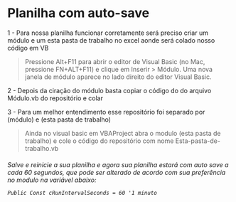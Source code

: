 <h1>Planilha com auto-save</h1>

<p>1 - Para nossa planilha funcionar corretamente será preciso criar um módulo e um esta pasta de trabalho no excel aonde será colado nosso código em VB</p>

>Pressione Alt+F11 para abrir o editor de Visual Basic (no Mac, pressione FN+ALT+F11) e clique em Inserir > Módulo. Uma nova janela de módulo aparece no lado direito do editor Visual Basic.

<p>2 - Depois da ciração do módulo basta copiar o código do do arquivo Módulo.vb do repositório e colar</p>

<p>3 - Para um melhor entendimento esse repositório foi separado por (módulo) e (esta pasta de trabalho)</p>

>Ainda no visual basic em VBAProject abra o modulo (esta pasta de trabalho) e cole o código do repositório com nome Esta-pasta-de-trabalho.vb

<h6>Salve e reinicie a sua planilha e agora sua planilha estará com auto save a cada 60 segundos, que pode ser alterado de acordo com sua preferência no modulo na variável abaixo:
  
 ```VB.NET
 Public Const cRunIntervalSeconds = 60 '1 minuto 
